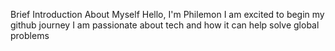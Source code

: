  Brief Introduction About Myself
 Hello, I'm Philemon
 I am excited to begin my github journey
 I am passionate about tech and how it can help solve global problems
